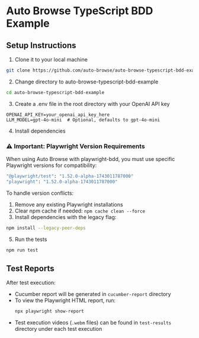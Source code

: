 # Auto Browse TypeScript BDD Example

## Setup Instructions

1. Clone it to your local machine

```bash
git clone https://github.com/auto-browse/auto-browse-typescript-bdd-example.git
```

2. Change directory to auto-browse-typescript-bdd-example

```bash
cd auto-browse-typescript-bdd-example
```

3. Create a .env file in the root directory with your OpenAI API key

```env
OPENAI_API_KEY=your_openai_api_key_here
LLM_MODEL=gpt-4o-mini  # Optional, defaults to gpt-4o-mini
```

4. Install dependencies

### ⚠️ Important: Playwright Version Requirements

When using Auto Browse with playwright-bdd, you must use specific Playwright versions for compatibility:

```bash
"@playwright/test": "1.52.0-alpha-1743011787000"
"playwright": "1.52.0-alpha-1743011787000"
```

To handle version conflicts:

1. Remove any existing Playwright installations
2. Clear npm cache if needed: `npm cache clean --force`
3. Install dependencies with the legacy flag:

```bash
npm install --legacy-peer-deps
```

5. Run the tests

```bash
npm run test
```

## Test Reports

After test execution:

- Cucumber report will be generated in `cucumber-report` directory
- To view the Playwright HTML report, run:
  ```bash
  npx playwright show-report
  ```
- Test execution videos (`.webm` files) can be found in `test-results` directory under each test execution
